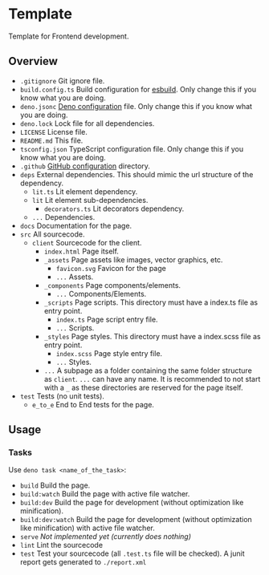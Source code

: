 # Template
Template for Frontend development.

## Overview

- `.gitignore` Git ignore file.
- `build.config.ts` Build configuration for [esbuild](https://esbuild.github.io). Only change this if you know what you
  are doing.
- `deno.jsonc` [Deno configuration](https://docs.deno.com/runtime/manual/getting_started/configuration_file) file. Only
  change this if you know what you are doing.
- `deno.lock` Lock file for all dependencies.
- `LICENSE` License file.
- `README.md` This file.
- `tsconfig.json` TypeScript configuration file. Only change this if you know what you are doing.
- `.github` [GitHub configuration](https://www.freecodecamp.org/news/how-to-use-the-dot-github-repository/) directory.
- `deps` External dependencies. This should mimic the url structure of the dependency.
  - `lit.ts` Lit element dependency.
  - `lit` Lit element sub-dependencies.
    - `decorators.ts` Lit decorators dependency.
  - `...` Dependencies.
- `docs` Documentation for the page.
- `src` All sourcecode.
  - `client` Sourcecode for the client.
    - `index.html` Page itself.
    - `_assets` Page assets like images, vector graphics, etc.
      - `favicon.svg` Favicon for the page
      - `...` Assets.
    - `_components` Page components/elements.
      - `...` Components/Elements.
    - `_scripts` Page scripts. This directory must have a index.ts file as entry point.
      - `index.ts` Page script entry file.
      - `...` Scripts.
    - `_styles` Page styles. This directory must have a index.scss file as entry point.
      - `index.scss` Page style entry file.
      - `...` Styles.
    - `...` A subpage as a folder containing the same folder structure as `client`. `...` can have any name. It is
      recommended to not start with a `_` as these directories are reserved for the page itself.
- `test` Tests (no unit tests).
  - `e_to_e` End to End tests for the page.

## Usage

### Tasks

Use `deno task <name_of_the_task>`:

- `build` Build the page. 
- `build:watch` Build the page with active file watcher.
- `build:dev` Build the page for development (without optimization like minification).
- `build:dev:watch` Build the page for development (without optimization like minification) with active file watcher.
- `serve` *Not implemented yet (currently does nothing)*
- `lint` Lint the sourcecode
- `test` Test your sourcecode (all `.test.ts` file will be checked). A junit report gets generated to `./report.xml`
